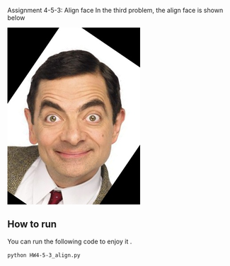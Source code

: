  Assignment 4-5-3: Align face
In the third problem, the align face is shown below 



![Alt text](result.jpg)

## How to run

You can run the following code to enjoy it . 




```
python HW4-5-3_align.py
```
